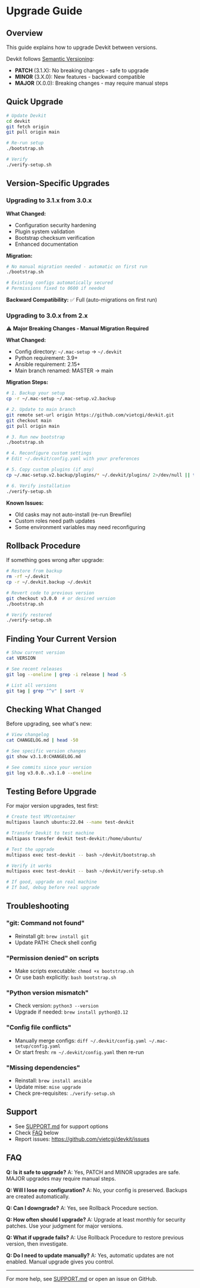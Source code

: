 # Upgrade Guide

## Overview

This guide explains how to upgrade Devkit between versions.

Devkit follows [Semantic Versioning](https://semver.org/):

- **PATCH** (3.1.X): No breaking changes - safe to upgrade
- **MINOR** (3.X.0): New features - backward compatible
- **MAJOR** (X.0.0): Breaking changes - may require manual steps

## Quick Upgrade

```bash
# Update Devkit
cd devkit
git fetch origin
git pull origin main

# Re-run setup
./bootstrap.sh

# Verify
./verify-setup.sh
```

## Version-Specific Upgrades

### Upgrading to 3.1.x from 3.0.x

**What Changed:**

- Configuration security hardening
- Plugin system validation
- Bootstrap checksum verification
- Enhanced documentation

**Migration:**

```bash
# No manual migration needed - automatic on first run
./bootstrap.sh

# Existing configs automatically secured
# Permissions fixed to 0600 if needed
```

**Backward Compatibility:** ✅ Full (auto-migrations on first run)

### Upgrading to 3.0.x from 2.x

⚠️ **Major Breaking Changes - Manual Migration Required**

**What Changed:**

- Config directory: `~/.mac-setup` → `~/.devkit`
- Python requirement: 3.9+
- Ansible requirement: 2.15+
- Main branch renamed: MASTER → main

**Migration Steps:**

```bash
# 1. Backup your setup
cp -r ~/.mac-setup ~/.mac-setup.v2.backup

# 2. Update to main branch
git remote set-url origin https://github.com/vietcgi/devkit.git
git checkout main
git pull origin main

# 3. Run new bootstrap
./bootstrap.sh

# 4. Reconfigure custom settings
# Edit ~/.devkit/config.yaml with your preferences

# 5. Copy custom plugins (if any)
cp ~/.mac-setup.v2.backup/plugins/* ~/.devkit/plugins/ 2>/dev/null || true

# 6. Verify installation
./verify-setup.sh
```

**Known Issues:**

- Old casks may not auto-install (re-run Brewfile)
- Custom roles need path updates
- Some environment variables may need reconfiguring

## Rollback Procedure

If something goes wrong after upgrade:

```bash
# Restore from backup
rm -rf ~/.devkit
cp -r ~/.devkit.backup ~/.devkit

# Revert code to previous version
git checkout v3.0.0  # or desired version
./bootstrap.sh

# Verify restored
./verify-setup.sh
```

## Finding Your Current Version

```bash
# Show current version
cat VERSION

# See recent releases
git log --oneline | grep -i release | head -5

# List all versions
git tag | grep "^v" | sort -V
```

## Checking What Changed

Before upgrading, see what's new:

```bash
# View changelog
cat CHANGELOG.md | head -50

# See specific version changes
git show v3.1.0:CHANGELOG.md

# See commits since your version
git log v3.0.0..v3.1.0 --oneline
```

## Testing Before Upgrade

For major version upgrades, test first:

```bash
# Create test VM/container
multipass launch ubuntu:22.04 --name test-devkit

# Transfer Devkit to test machine
multipass transfer devkit test-devkit:/home/ubuntu/

# Test the upgrade
multipass exec test-devkit -- bash ~/devkit/bootstrap.sh

# Verify it works
multipass exec test-devkit -- bash ~/devkit/verify-setup.sh

# If good, upgrade on real machine
# If bad, debug before real upgrade
```

## Troubleshooting

### "git: Command not found"

- Reinstall git: `brew install git`
- Update PATH: Check shell config

### "Permission denied" on scripts

- Make scripts executable: `chmod +x bootstrap.sh`
- Or use bash explicitly: `bash bootstrap.sh`

### "Python version mismatch"

- Check version: `python3 --version`
- Upgrade if needed: `brew install python@3.12`

### "Config file conflicts"

- Manually merge configs: `diff ~/.devkit/config.yaml ~/.mac-setup/config.yaml`
- Or start fresh: `rm ~/.devkit/config.yaml` then re-run

### "Missing dependencies"

- Reinstall: `brew install ansible`
- Update mise: `mise upgrade`
- Check pre-requisites: `./verify-setup.sh`

## Support

- See [SUPPORT.md](SUPPORT.md) for support options
- Check [FAQ](#faq) below
- Report issues: <https://github.com/vietcgi/devkit/issues>

## FAQ

**Q: Is it safe to upgrade?**
A: Yes, PATCH and MINOR upgrades are safe. MAJOR upgrades may require manual steps.

**Q: Will I lose my configuration?**
A: No, your config is preserved. Backups are created automatically.

**Q: Can I downgrade?**
A: Yes, see Rollback Procedure section.

**Q: How often should I upgrade?**
A: Upgrade at least monthly for security patches. Use your judgment for major versions.

**Q: What if upgrade fails?**
A: Use Rollback Procedure to restore previous version, then investigate.

**Q: Do I need to update manually?**
A: Yes, automatic updates are not enabled. Manual upgrade gives you control.

---

For more help, see [SUPPORT.md](SUPPORT.md) or open an issue on GitHub.
